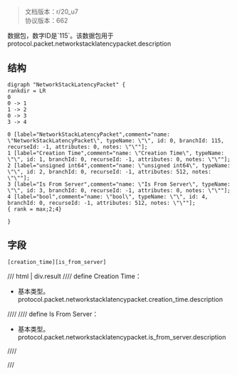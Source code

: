 # <!-- md:samp NetworkStackLatencyPacket -->

> 文档版本：r/20_u7<br/>协议版本：662

<!-- md:samp NetworkStackLatencyPacket -->数据包，数字ID是`115`。该数据包用于protocol.packet.networkstacklatencypacket.description

## 结构

```viz
digraph "NetworkStackLatencyPacket" {
rankdir = LR
0
0 -> 1
1 -> 2
0 -> 3
3 -> 4

0 [label="NetworkStackLatencyPacket",comment="name: \"NetworkStackLatencyPacket\", typeName: \"\", id: 0, branchId: 115, recurseId: -1, attributes: 0, notes: \"\""];
1 [label="Creation Time",comment="name: \"Creation Time\", typeName: \"\", id: 1, branchId: 0, recurseId: -1, attributes: 0, notes: \"\""];
2 [label="unsigned int64",comment="name: \"unsigned int64\", typeName: \"\", id: 2, branchId: 0, recurseId: -1, attributes: 512, notes: \"\""];
3 [label="Is From Server",comment="name: \"Is From Server\", typeName: \"\", id: 3, branchId: 0, recurseId: -1, attributes: 0, notes: \"\""];
4 [label="bool",comment="name: \"bool\", typeName: \"\", id: 4, branchId: 0, recurseId: -1, attributes: 512, notes: \"\""];
{ rank = max;2;4}

}

```

## 字段

```title='NetworkStackLatencyPacket'
[creation_time][is_from_server]
```

/// html | div.result
//// define
Creation Time：<!-- md:samp unsigned int64 -->

- 基本类型。protocol.packet.networkstacklatencypacket.creation_time.description


////
//// define
Is From Server：<!-- md:samp bool -->

- 基本类型。protocol.packet.networkstacklatencypacket.is_from_server.description


////

///

